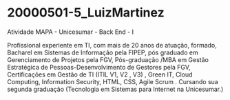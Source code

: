 # 20000501-5_LuizMartinez
Atividade MAPA - Unicesumar - Back End - I


 Profissional experiente em TI, com mais de 20 anos de atuação, formado, Bacharel em Sistemas de Informação pela FIPEP, pós graduado em Gerenciamento de Projetos pela FGV,  Pós-graduação /MBA em Gestão Estratégica de Pessoas-Desenvolvimento de Gestores pela FGV, Certificações em Gestão de TI (ITIL V1, V2 , V3) , Green IT, Cloud Computing, Information Security,  HTML, CSS, Agile Scrum . Cursando sua segunda graduação (Tecnologia em Sistemas para Internet na Unicesumar.) 
 